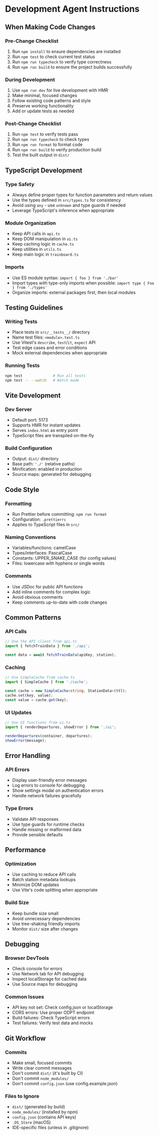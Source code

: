 # Development Agent Instructions

## When Making Code Changes

### Pre-Change Checklist
1. Run `npm install` to ensure dependencies are installed
2. Run `npm test` to check current test status
3. Run `npm run typecheck` to verify type correctness
4. Run `npm run build` to ensure the project builds successfully

### During Development
1. Use `npm run dev` for live development with HMR
2. Make minimal, focused changes
3. Follow existing code patterns and style
4. Preserve working functionality
5. Add or update tests as needed

### Post-Change Checklist
1. Run `npm test` to verify tests pass
2. Run `npm run typecheck` to check types
3. Run `npm run format` to format code
4. Run `npm run build` to verify production build
5. Test the built output in `dist/`

## TypeScript Development

### Type Safety
- Always define proper types for function parameters and return values
- Use the types defined in `src/types.ts` for consistency
- Avoid using `any` - use `unknown` and type guards if needed
- Leverage TypeScript's inference when appropriate

### Module Organization
- Keep API calls in `api.ts`
- Keep DOM manipulation in `ui.ts`
- Keep caching logic in `cache.ts`
- Keep utilities in `utils.ts`
- Keep main logic in `trainboard.ts`

### Imports
- Use ES module syntax: `import { foo } from './bar'`
- Import types with type-only imports when possible: `import type { Foo } from './types'`
- Organize imports: external packages first, then local modules

## Testing Guidelines

### Writing Tests
- Place tests in `src/__tests__/` directory
- Name test files: `<module>.test.ts`
- Use Vitest's `describe`, `test`/`it`, `expect` API
- Test edge cases and error conditions
- Mock external dependencies when appropriate

### Running Tests
```bash
npm test              # Run all tests
npm test -- --watch   # Watch mode
```

## Vite Development

### Dev Server
- Default port: 5173
- Supports HMR for instant updates
- Serves `index.html` as entry point
- TypeScript files are transpiled on-the-fly

### Build Configuration
- Output: `dist/` directory
- Base path: `'./'` (relative paths)
- Minification: enabled in production
- Source maps: generated for debugging

## Code Style

### Formatting
- Run Prettier before committing: `npm run format`
- Configuration: `.prettierrc`
- Applies to TypeScript files in `src/`

### Naming Conventions
- Variables/functions: camelCase
- Types/interfaces: PascalCase
- Constants: UPPER_SNAKE_CASE (for config values)
- Files: lowercase with hyphens or single words

### Comments
- Use JSDoc for public API functions
- Add inline comments for complex logic
- Avoid obvious comments
- Keep comments up-to-date with code changes

## Common Patterns

### API Calls
```typescript
// Use the API client from api.ts
import { fetchTrainData } from './api';

const data = await fetchTrainData(apiKey, station);
```

### Caching
```typescript
// Use SimpleCache from cache.ts
import { SimpleCache } from './cache';

const cache = new SimpleCache<string, StationData>(ttl);
cache.set(key, value);
const value = cache.get(key);
```

### UI Updates
```typescript
// Use UI functions from ui.ts
import { renderDepartures, showError } from './ui';

renderDepartures(container, departures);
showError(message);
```

## Error Handling

### API Errors
- Display user-friendly error messages
- Log errors to console for debugging
- Show settings modal on authentication errors
- Handle network failures gracefully

### Type Errors
- Validate API responses
- Use type guards for runtime checks
- Handle missing or malformed data
- Provide sensible defaults

## Performance

### Optimization
- Use caching to reduce API calls
- Batch station metadata lookups
- Minimize DOM updates
- Use Vite's code splitting when appropriate

### Build Size
- Keep bundle size small
- Avoid unnecessary dependencies
- Use tree-shaking friendly imports
- Monitor `dist/` size after changes

## Debugging

### Browser DevTools
- Check console for errors
- Use Network tab for API debugging
- Inspect localStorage for cached data
- Use Source maps for debugging

### Common Issues
- API key not set: Check config.json or localStorage
- CORS errors: Use proper ODPT endpoint
- Build failures: Check TypeScript errors
- Test failures: Verify test data and mocks

## Git Workflow

### Commits
- Make small, focused commits
- Write clear commit messages
- Don't commit `dist/` (it's built by CI)
- Don't commit `node_modules/`
- Don't commit `config.json` (use config.example.json)

### Files to Ignore
- `dist/` (generated by build)
- `node_modules/` (installed by npm)
- `config.json` (contains API keys)
- `.DS_Store` (macOS)
- IDE-specific files (unless in .gitignore)
